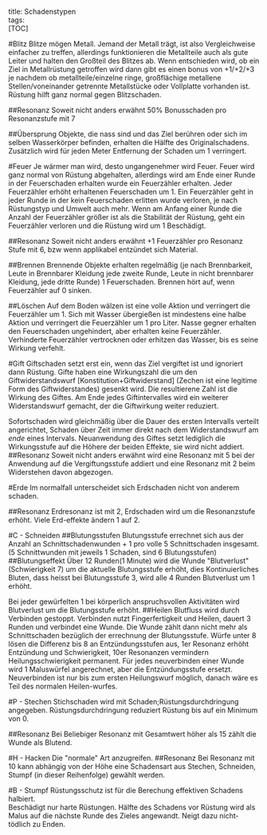 title: Schadenstypen  
tags:   
[TOC]

#Blitz
Blitze mögen Metall. Jemand der Metall trägt, ist also Vergleichweise einfacher zu treffen, allerdings funktionieren die Metallteile auch als gute Leiter und halten den Großteil des Blitzes ab. Wenn entschieden wird, ob ein Ziel in Metallrüstung getroffen wird dann gibt es einen bonus von +1/+2/+3 je nachdem ob metallteile/einzelne ringe, großflächige metallene Stellen/voneinander getrennte Metallstücke oder Vollplatte vorhanden ist. Rüstung hilft ganz normal gegen Blitzschaden.

##Resonanz
Soweit nicht anders erwähnt 50% Bonusschaden pro Resonanzstufe mit 7

##Übersprung
Objekte, die nass sind und das Ziel berühren oder sich im selben Wasserkörper befinden, erhalten die Hälfte des Originalschadens. Zusätzlich wird für jeden Meter Entfernung der Schaden um 1 verringert.

#Feuer
Je wärmer man wird, desto ungangenehmer wird Feuer.
Feuer wird ganz normal von Rüstung abgehalten, allerdings wird am Ende einer Runde in der Feuerschaden erhalten wurde ein Feuerzähler erhalten.
Jeder Feuerzähler erhöht erhaltenen Feuerschaden um 1.
Ein Feuerzähler geht in jeder Runde in der kein Feuerschaden erlitten wurde verloren, je nach Rüstungstyp und Umwelt auch mehr. 
Wenn am Anfang einer Runde die Anzahl der Feuerzähler größer ist als die Stabilität der Rüstung, geht ein Feuerzähler verloren und die Rüstung wird um 1 Beschädigt.

##Resonanz
Soweit nicht anders erwähnt +1 Feuerzähler pro Resonanz Stufe mit 6, bzw wenn applikabel entzündet sich Material.

##Brennen
Brennende Objekte erhalten regelmäßig (je nach Brennbarkeit, Leute in Brennbarer Kleidung jede zweite Runde, Leute in nicht brennbarer Kleidung, jede dritte Runde) 1 Feuerschaden. Brennen hört auf, wenn Feuerzähler auf 0 sinken.

##Löschen
Auf dem Boden wälzen ist eine volle Aktion und verringert die Feuerzähler um 1.
Sich mit Wasser übergießen ist mindestens eine halbe Aktion und verringert die Feuerzähler um 1 pro Liter.
Nasse gegner erhalten den Feuerschaden ungehindert, aber erhalten keine Feuerzähler. Verhinderte Feuerzähler vertrocknen oder erhitzen das Wasser, bis es seine Wirkung verfehlt. 

#Gift
Giftschaden setzt erst ein, wenn das Ziel vergiftet ist und ignoriert dann Rüstung. Gifte haben eine Wirkungszahl die um den Giftwiderstandswurf [Konstitution+Giftwiderstand] (Zechen ist eine legitime Form des Giftwiderstandes) gesenkt wird. Die resultierene Zahl ist die Wirkung des Giftes. Am Ende jedes Giftintervalles wird ein weiterer Widerstandswurf gemacht, der die Giftwirkung weiter reduziert.

Sofortschaden wird gleichmäßig über die Dauer des ersten Intervalls verteilt angerichtet, Schaden über Zeit immer direkt nach dem Widerstandswurf am *ende* eines Intervals. 
Neuanwendung des Giftes setzt lediglich die Wirkungsstufe auf die Höhere der beiden Effekte, sie wird nicht addiert. 
##Resonanz
Soweit nicht anders erwähnt wird eine Resonanz mit 5 bei der Anwendung auf die Vergiftungsstufe addiert und eine Resonanz mit 2 beim Widerstehen davon abgezogen.

#Erde
Im normalfall unterscheidet sich Erdschaden nicht von anderem schaden.

##Resonanz
Erdresonanz ist mit 2, Erdschaden wird um die Resonanzstufe erhöht.
Viele Erd-effekte ändern 1 auf 2.


#C - Schneiden
##Blutungsstufen
Blutungsstufe errechnet sich aus der Anzahl an Schnittschadenwunden + 1 pro volle 5 Schnittschaden insgesamt.
(5 Schnittwunden mit jeweils 1 Schaden, sind 6 Blutungsstufen)
##Blutungseffekt
Über 12 Runden(1 Minute) wird die Wunde "Blutverlust" (Schwierigkeit 7) um die aktuelle Blutungsstufe erhöht, dies Kontinuierliches Bluten, dass heisst bei Blutungsstufe 3, wird alle 4 Runden Blutverlust um 1 erhöht.

Bei jeder gewürfelten 1 bei körperlich anspruchsvollen Aktivitäten wird Blutverlust um die Blutungsstufe erhöht.
##Heilen
Blutfluss wird durch Verbinden gestoppt. Verbinden nutzt Fingerfertigkeit und Heilen, dauert 3 Runden und verbindet eine Wunde. Die Wunde zählt dann nicht mehr als Schnittschaden bezüglich der errechnung der Blutungsstufe. Würfe unter 8 lösen die Differenz bis 8 an Entzündungsstufen aus, 1er Resonanz erhöht Entzündung und Schwierigkeit, 10er Resonanzen vermindern Heilungsschwierigkeit permanent.
Für jedes neuverbinden einer Wunde wird 1 Maluswürfel angerechnet, aber die Entzündungsstufe ersetzt. Neuverbinden ist nur bis zum ersten Heilungswurf möglich, danach wäre es Teil des normalen Heilen-wurfes.

#P - Stechen
Stichschaden wird mit Schaden;Rüstungsdurchdringung angegeben. Rüstungsdurchdringung reduziert Rüstung bis auf ein Minimum von 0. 

##Resonanz 
Bei Beliebiger Resonanz mit Gesamtwert höher als 15 zählt die Wunde als Blutend.
 
#H - Hacken
Die "normale" Art anzugreifen. 
##Resonanz
Bei Resonanz mit 10 kann abhängig von der Höhe eine Schadensart aus Stechen, Schneiden, Stumpf (in dieser Reihenfolge) gewählt werden.

#B - Stumpf
Rüstungsschutz ist für die Berechung effektiven Schadens halbiert.  
Beschädigt nur harte Rüstungen. 
Hälfte des Schadens vor Rüstung wird als Malus auf die nächste Runde des Zieles angewandt.
Neigt dazu nicht-tödlich zu Enden.